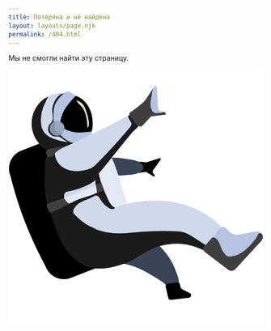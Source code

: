 ```yaml
---
title: Потеряна и не найдена
layout: layouts/page.njk
permalink: /404.html
---
```

Мы не смогли найти эту страницу.

![404](.\static\img\404.png)
